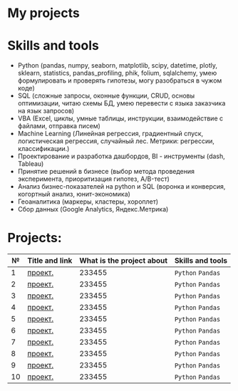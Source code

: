 # My projects

# Skills and tools
- Python (pandas, numpy, seaborn, matplotlib, scipy, datetime, plotly, sklearn, statistics, pandas_profiling, phik, folium, sqlalchemy, умею формулировать и проверять гипотезы, могу разобраться в чужом коде)
- SQL (сложные запросы, оконные функции, CRUD, основы оптимизации, читаю схемы БД, умею перевести с языка заказчика на язык запросов)
- VBA (Excel, циклы, умные таблицы, инструкции, взаимодействие с файлами, отправка писем)
- Machine Learning (Линейная регрессия, градиентный спуск, логистическая регрессия, случайный лес. Метрики: регрессии, классификации.)
- Проектирование и разработка дашбордов, BI - инструменты (dash, Tableau)
- Принятие решений в бизнесе (выбор метода проведения эксперимента, приоритизация гипотез, A/B-тест)
- Анализ бизнес-показателей на python и SQL (воронка и конверсия, когортный анализ, юнит-экономика)
- Геоаналитика (маркеры, кластеры, хороплет)
- Сбор данных (Google Analytics, Яндекс.Метрика)

# Projects:

| №| Title and link | What is the project about                                                     | Skills and tools           |  
|-----------|-------------------|------------------------------------------------------------------|-----------------------------------|
|1              |[проект. ](churn_analysis_and_customer_acquisition/)|233455|`Python` `Pandas`|
|2              |[проект. ](improved_recommendation_system_A_B_test/)|233455|`Python` `Pandas`|
|3              |[проект. ](market_of_public_catering_establishments_in_moscow/)|233455|`Python` `Pandas`|
|4              |[проект. ](marketing_research/)|233455|`Python` `Pandas`|
|5              |[проект. ](online_store_A_B_test/)|233455|`Python` `Pandas`|
|6              |[проект. ](property_for_sale/)|233455|`Python` `Pandas`|
|7              |[проект. ](startup_selling_food/)|233455|`Python` `Pandas`|
|8              |[проект. ](subscription_book_reading_service/)|233455|`Python` `Pandas`|
|9              |[проект. ](video_game_store/)|233455|`Python` `Pandas`|
|10              |[проект. ](yandex_dzen_dashboard/)|233455|`Python` `Pandas`|
